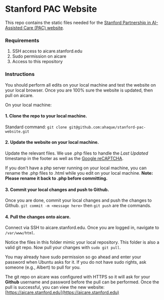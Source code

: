 # Stanford PAC Website

This repo contains the static files needed for the [Stanford Partnership in AI-Assisted Care (PAC) website](https://aicare.stanford.edu). 

### Requirements

1. SSH access to aicare.stanford.edu
2. Sudo permission on aicare
3. Access to this repository

### Instructions

You should perform all edits on your local machine and test the website on your local browser. Once you are 100% sure the website is updated, then pull on aicare.

On your local machine:

#### 1. Clone the repo to your local machine.
Standard command: `git clone git@github.com:ahaque/stanford-pac-website.git`

#### 2. Update the website on your local machine.
Update the relevant files. We use .php files to handle the *Last Updated* timestamp in the footer as well as the [Google reCAPTCHA](https://www.google.com/recaptcha/intro/).

If you don't have a php server running on your local machine, you can rename the .php files to .html while you edit on your local machine. **Note: Please rename it back to .php before committing.**

#### 3. Commit your local changes and push to Github.

Once you are done, commit your local changes and push the changes to Github. `git commit -m <message here>` then `git push` are the commands.

#### 4. Pull the changes onto aicare.

Connect via SSH to aicare.stanford.edu. Once you are logged in, navigate to `/var/www/html`.

Notice the files in this folder mimic your local repository. This folder is also a valid git repo. Now pull your changes with `sudo git pull`.

You may already have sudo permission so go ahead and enter your password when Ubuntu asks for it. If you do not have sudo rights, ask someone (e.g., Albert) to pull for you.

The git repo on aicare was configured with HTTPS so it will ask for your **Github** username and password before the pull can be performed. Once the pull is successful, you can view the new website: [https://aicare.stanford.edu](https://aicare.stanford.edu)
